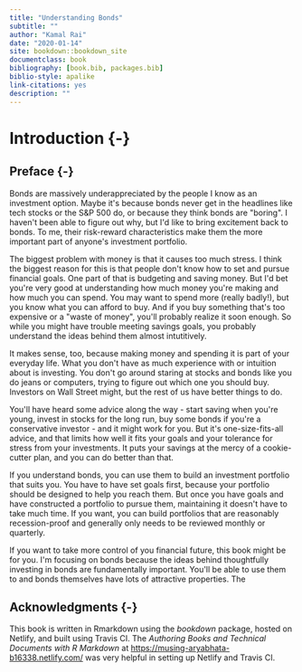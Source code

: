 ```yaml
--- 
title: "Understanding Bonds"
subtitle: "" 
author: "Kamal Rai"
date: "2020-01-14"
site: bookdown::bookdown_site
documentclass: book
bibliography: [book.bib, packages.bib]
biblio-style: apalike
link-citations: yes
description: ""
---
```


# Introduction {-}

## Preface {-}

Bonds are massively underappreciated by the people I know as an investment option. Maybe it's because bonds never get in the headlines like tech stocks or the S&P 500 do, or because they think bonds are "boring". I haven't been able to figure out why, but I'd like to bring excitement back to bonds. To me, their risk-reward characteristics make them the more important part of anyone's investment portfolio. 

The biggest problem with money is that it causes too much stress. I think the biggest reason for this is that people don't know how to set and pursue financial goals. One part of that is budgeting and saving money. But I'd bet you're very good at understanding how much money you're making and how much you can spend. You may want to spend more (really badly!), but you know what you can afford to buy. And if you buy something that's too expensive or a "waste of money", you'll probably realize it soon enough. So while you might have trouble meeting savings goals, you probably understand the ideas behind them almost intutitively. 

It makes sense, too, because making money and spending it is part of your everyday life. What you don't have as much experience with or intuition about is investing. You don't go around staring at stocks and bonds like you do jeans or computers, trying to figure out which one you should buy. Investors on Wall Street might, but the rest of us have better things to do.

You'll have heard some advice along the way - start saving when you're young, invest in stocks for the long run, buy some bonds if you're a conservative investor - and it might work for you. But it's one-size-fits-all advice, and that limits how well it fits your goals and your tolerance for stress from your investments. It puts your savings at the mercy of a cookie-cutter plan, and you can do better than that. 

If you understand bonds, you can use them to build an investment portfolio that suits you. You have to have set goals first, because your portfolio should be designed to help you reach them. But once you have goals and have constructed a portfolio to pursue them, maintaining it doesn't have to take much time. If you want, you can build portfolios that are reasonably recession-proof and generally only needs to be reviewed monthly or quarterly. 

If you want to take more control of you financial future, this book might be for you. I'm focusing on bonds because the ideas behind thoughtfully investing in bonds are fundamentally important. You'll be able to use them to  and bonds themselves have lots of attractive properties. The  

## Acknowledgments {-}

This book is written in Rmarkdown using the *bookdown* package, hosted on Netlify, and built using Travis CI. The *Authoring Books and Technical Documents with R Markdown* at https://musing-aryabhata-b16338.netlify.com/ was very helpful in setting up Netlify and Travis CI. 





